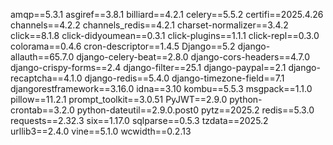 amqp==5.3.1
asgiref==3.8.1
billiard==4.2.1
celery==5.5.2
certifi==2025.4.26
channels==4.2.2
channels_redis==4.2.1
charset-normalizer==3.4.2
click==8.1.8
click-didyoumean==0.3.1
click-plugins==1.1.1
click-repl==0.3.0
colorama==0.4.6
cron-descriptor==1.4.5
Django==5.2
django-allauth==65.7.0
django-celery-beat==2.8.0
django-cors-headers==4.7.0
django-crispy-forms==2.4
django-filter==25.1
django-paypal==2.1
django-recaptcha==4.1.0
django-redis==5.4.0
django-timezone-field==7.1
djangorestframework==3.16.0
idna==3.10
kombu==5.5.3
msgpack==1.1.0
pillow==11.2.1
prompt_toolkit==3.0.51
PyJWT==2.9.0
python-crontab==3.2.0
python-dateutil==2.9.0.post0
pytz==2025.2
redis==5.3.0
requests==2.32.3
six==1.17.0
sqlparse==0.5.3
tzdata==2025.2
urllib3==2.4.0
vine==5.1.0
wcwidth==0.2.13
